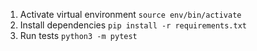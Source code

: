 1. Activate virtual environment `source env/bin/activate`
2. Install dependencies `pip install -r requirements.txt`
3. Run tests `python3 -m pytest`
